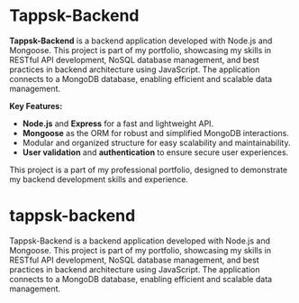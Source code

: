 # Tappsk-Backend

**Tappsk-Backend** is a backend application developed with Node.js and Mongoose. This project is part of my portfolio, showcasing my skills in RESTful API development, NoSQL database management, and best practices in backend architecture using JavaScript. The application connects to a MongoDB database, enabling efficient and scalable data management.

**Key Features:**
- **Node.js** and **Express** for a fast and lightweight API.
- **Mongoose** as the ORM for robust and simplified MongoDB interactions.
- Modular and organized structure for easy scalability and maintainability.
- **User validation** and **authentication** to ensure secure user experiences.

This project is a part of my professional portfolio, designed to demonstrate my backend development skills and experience.

# tappsk-backend
Tappsk-Backend is a backend application developed with Node.js and Mongoose. This project is part of my portfolio, showcasing my skills in RESTful API development, NoSQL database management, and best practices in backend architecture using JavaScript. The application connects to a MongoDB database, enabling efficient and scalable data management.
